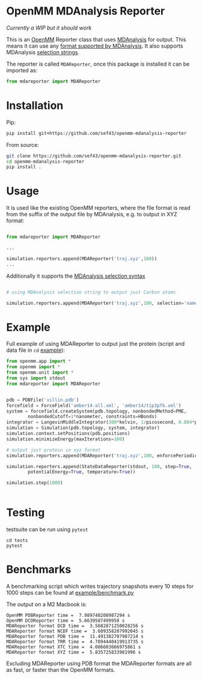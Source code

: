 # OpenMM MDAnalysis Reporter

*Currently a WIP but it should work* 

This is an [OpenMM](https://openmm.org/) Reporter class that uses [MDAnalysis](https://www.mdanalysis.org/) for output. This means it can use any [format supported by MDAnalysis](https://userguide.mdanalysis.org/stable/formats/index.html).
It also supports MDAnalysis [selection strings](https://docs.mdanalysis.org/stable/documentation_pages/selections.html).

The reporter is called `MDAReporter`, once this package is installed it can be imported as:
```python
from mdareporter import MDAReporter
```

# Installation
Pip:
```bash
pip install git+https://github.com/sef43/openmm-mdanalysis-reporter
```
From source:
```bash
git clone https://github.com/sef43/openmm-mdanalysis-reporter.git
cd openmm-mdanalysis-reporter
pip install .
```


# Usage
It is used like the existing OpenMM reporters, where the file format is read from the suffix of the output file by MDAnalysis, e.g. to output in XYZ format:
```python

from mdareporter import MDAReporter

...

simulation.reporters.append(MDAReporter('traj.xyz',100))
...

```

Additionally it supports the [MDAnalysis selection syntax](https://docs.mdanalysis.org/stable/documentation_pages/selections.html)
```python

# using MDAnalysis selection string to output just Carbon atoms

simulation.reporters.append(MDAReporter('traj.xyz',100, selection='name C'))
```

# Example

Full example of using MDAReporter to output just the protein (script and data file in `cd` [example](./example)):
```python
from openmm.app import *
from openmm import *
from openmm.unit import *
from sys import stdout
from mdareporter import MDAReporter


pdb = PDBFile('villin.pdb')
forcefield = ForceField('amber14-all.xml', 'amber14/tip3pfb.xml')
system = forcefield.createSystem(pdb.topology, nonbondedMethod=PME,
        nonbondedCutoff=1*nanometer, constraints=HBonds)
integrator = LangevinMiddleIntegrator(300*kelvin, 1/picosecond, 0.004*picoseconds)
simulation = Simulation(pdb.topology, system, integrator)
simulation.context.setPositions(pdb.positions)
simulation.minimizeEnergy(maxIterations=100)

# output just protein in xyz format
simulation.reporters.append(MDAReporter('traj.xyz',100, enforcePeriodicBox=False, selection="protein"))

simulation.reporters.append(StateDataReporter(stdout, 100, step=True,
        potentialEnergy=True, temperature=True))

simulation.step(1000)
    
```

# Testing
testsuite can be run using `pytest`
```
cd tests
pytest
```

# Benchmarks
A benchmarking script which writes trajectory snapshots every 10 steps for 1000 steps can be found at [example/benchmark.py](example/benchmark.py)

The output on a M2 Macbook is:
```
OpenMM PDBReporter time =  7.989748208987294 s
OpenMM DCDReporter time =  5.6639587499958 s
MDAReporter format DCD time =  3.5682871250028256 s
MDAReporter format NCDF time =  3.609358207992045 s
MDAReporter format PDB time =  11.491382707987214 s
MDAReporter format TRR time =  4.7894440419913735 s
MDAReporter format XTC time =  4.086603666975861 s
MDAReporter format XYZ time =  5.835725833981996 s
```

Excluding MDAReporter using PDB format the MDAReporter formats are all as fast, or faster than the OpenMM formats.
